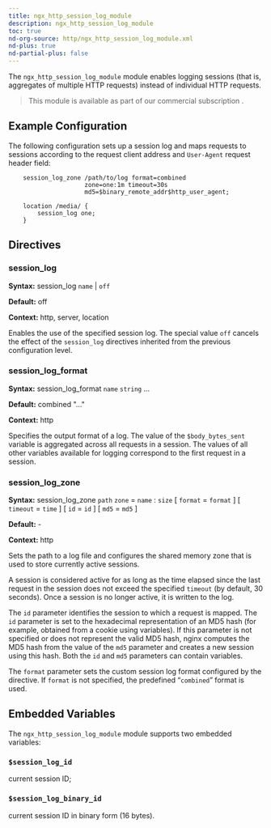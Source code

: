 ```yaml
---
title: ngx_http_session_log_module
description: ngx_http_session_log_module
toc: true
nd-org-source: http/ngx_http_session_log_module.xml
nd-plus: true
nd-partial-plus: false
---
```



<!--
      ********************************************************************************
      🛑 WARNING: AUTOGENERATED FILE - DO NOT EDIT 🛑 This Markdown file was
      automatically generated from the source XML documentation. Any manual
      changes made directly to this file will be overwritten. To request or
      suggest changes, please edit the source XML files instead.
      https://github.com/nginx/nginx.org/tree/main/xml/en
      ********************************************************************************
      -->


The `ngx_http_session_log_module` module enables logging
sessions (that is, aggregates of multiple HTTP requests) instead of
individual HTTP requests.

> This module is available as part of our commercial subscription .

## Example Configuration


The following configuration sets up a session log and maps requests to
sessions according to the request client address and `User-Agent`
request header field:

```nginx
    session_log_zone /path/to/log format=combined
                     zone=one:1m timeout=30s
                     md5=$binary_remote_addr$http_user_agent;

    location /media/ {
        session_log one;
    }

```

## Directives

### session_log

**Syntax:** session_log `name` | `off`

**Default:** off

**Context:** http, server, location


Enables the use of the specified session log.
The special value `off` cancels the effect
of the `session_log` directives
inherited from the previous configuration level.
### session_log_format

**Syntax:** session_log_format `name` `string` ...

**Default:** combined "..."

**Context:** http


Specifies the output format of a log.
The value of the `$body_bytes_sent` variable is aggregated across
all requests in a session.
The values of all other variables available for logging correspond to the
first request in a session.
### session_log_zone

**Syntax:** session_log_zone `path` `zone` = `name` : `size` [ `format` = `format` ] [ `timeout` = `time` ] [ `id` = `id` ] [ `md5` = `md5` ]

**Default:** -

**Context:** http


Sets the path to a log file and configures the shared memory zone that is used
to store currently active sessions.

A session is considered active for as long as the time elapsed since
the last request in the session does not exceed the specified
`timeout` (by default, 30 seconds).
Once a session is no longer active, it is written to the log.

The `id` parameter identifies the
session to which a request is mapped.
The `id` parameter is set to the hexadecimal representation
of an MD5 hash (for example, obtained from a cookie using variables).
If this parameter is not specified or does not represent the valid
MD5 hash, nginx computes the MD5 hash from the value of
the `md5` parameter and creates a new session using this hash.
Both the `id` and `md5` parameters
can contain variables.

The `format` parameter sets the custom session log
format configured by the [](#session_log_format) directive.
If `format` is not specified, the predefined
“`combined`” format is used.
## Embedded Variables


The `ngx_http_session_log_module` module supports
two embedded variables:



### ``$session_log_id``


current session ID;



### ``$session_log_binary_id``


current session ID in binary form (16 bytes).




